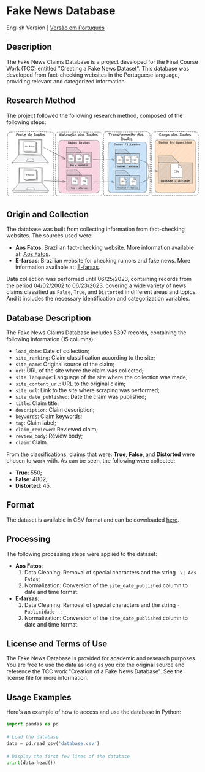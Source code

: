 # Fake News Database

English Version | [Versão em Português](README.md) 

## Description

The Fake News Claims Database is a project developed for the Final Course Work (TCC) entitled "Creating a Fake News Dataset". This database was developed from fact-checking websites in the Portuguese language, providing relevant and categorized information.

## Research Method

The project followed the following research method, composed of the following steps:

![Metodo do Projeto](metodologia_claro.png)

## Origin and Collection

The database was built from collecting information from fact-checking websites. The sources used were:

- **Aos Fatos**: Brazilian fact-checking website. More information available at: [Aos Fatos](https://www.aosfatos.org/quem-somos/).
- **E-farsas**: Brazilian website for checking rumors and fake news. More information available at: [E-farsas](https://www.e-farsas.com/sobre/).

Data collection was performed until 06/25/2023, containing records from the period 04/02/2002 to 06/23/2023, covering a wide variety of news claims classified as `False`, `True`, and `Distorted` in different areas and topics. And it includes the necessary identification and categorization variables.

## Database Description

The Fake News Claims Database includes 5397 records, containing the following information (15 columns):

- `load_date`: Date of collection;
- `site_ranking`: Claim classification according to the site;
- `site_name`: Original source of the claim;
- `url`: URL of the site where the claim was collected;
- `site_language`: Language of the site where the collection was made;
- `site_content_url`: URL to the original claim;
- `site_url`: Link to the site where scraping was performed;
- `site_date_published`: Date the claim was published;
- `title`: Claim title;
- `description`: Claim description;
- `keywords`: Claim keywords;
- `tag`: Claim label;
- `claim_reviewed`: Reviewed claim;
- `review_body`: Review body;
- `claim`: Claim.

From the classifications, claims that were: **True**, **False**, and **Distorted** were chosen to work with. As can be seen, the following were collected:

- **True**: 550;
- **False**: 4802;
- **Distorted**: 45.

## Format

The dataset is available in CSV format and can be downloaded [here](data/filtered/refined_dataset/dataset.csv).

## Processing

The following processing steps were applied to the dataset:

- **Aos Fatos**:
  1. Data Cleaning: Removal of special characters and the string ` \| Aos Fatos`;
  2. Normalization: Conversion of the `site_date_published` column to date and time format.
- **E-farsas**:
  1. Data Cleaning: Removal of special characters and the string `- Publicidade -`;
  2. Normalization: Conversion of the `site_date_published` column to date and time format.

## License and Terms of Use

The Fake News Database is provided for academic and research purposes. You are free to use the data as long as you cite the original source and reference the TCC work "Creation of a Fake News Database". See the license file for more information.

## Usage Examples

Here's an example of how to access and use the database in Python:

```python
import pandas as pd

# Load the database
data = pd.read_csv('database.csv')

# Display the first few lines of the database
print(data.head())
